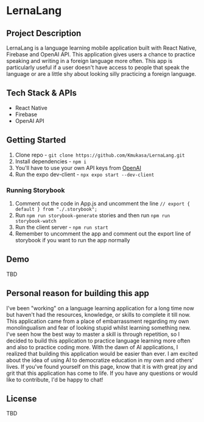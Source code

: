 # LernaLang

## Project Description

LernaLang is a language learning mobile application built with React Native, Firebase and OpenAI API. This application gives users a chance to practice speaking
and writing in a foreign language more often. This app is particularly useful if a user doesn't have access to people that speak the language or are a little
shy about looking silly practicing a foreign language.

## Tech Stack & APIs

- React Native
- Firebase
- OpenAI API

## Getting Started

1. Clone repo - `git clone https://github.com/Kmukasa/LernaLang.git`
2. Install dependencies - `npm i`
3. You'll have to use your own API keys from [OpenAI](https://platform.openai.com/)
4. Run the expo dev-client - `npx expo start --dev-client`

### Running Storybook

1. Comment out the code in App.js and uncomment the line `// export { default } from "./.storybook";`
2. Run `npm run storybook-generate` stories and then run `npm run storybook-watch`
3. Run the client server - `npm run start`
4. Remember to uncomment the app and comment out the export line of storybook if you want to run the app normally

## Demo

TBD

## Personal reason for building this app

I've been "working" on a language learning application for a long time now but haven't had the resources, knowledge, or skills to complete it till now.
This application came from a place of embarrassment regarding my own monolingualism and fear of looking stupid whilst learning something new.
I've seen how the best way to master a skill is through repetition, so I decided to build this application to practice language learning more often and
also to practice coding more. With the dawn of AI applications, I realized that building this application would be easier than ever. I am excited about the idea of using AI to democratize education in my own and others' lives. If you've found yourself on this page, know that it is with great joy and grit that this application has come to life. If you have any questions or would like to contribute, I'd be happy to chat!

## License

TBD

